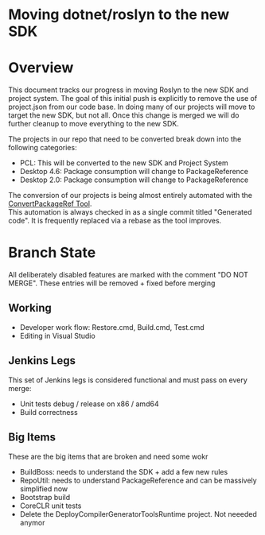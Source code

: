 Moving dotnet/roslyn to the new SDK
=============

# Overview 

This document tracks our progress in moving Roslyn to the new SDK and project system.  The goal of
this initial push is explicitly to remove the use of project.json from our code base.  In doing 
many of our projects will move to target the new SDK, but not all.  Once this change is merged 
we will do further cleanup to move everything to the new SDK.

The projects in our repo that need to be converted break down into the following categories:

- PCL: This will be converted to the new SDK and Project System
- Desktop 4.6: Package consumption will change to PackageReference 
- Desktop 2.0: Package consumption will change to PackageReference

The conversion of our projects is being almost entirely automated with the [ConvertPackageRef Tool](https://github.com/jaredpar/ConvertPackageRef).  
This automation is always checked in as a single commit titled "Generated code".  It is frequently 
replaced via a rebase as the tool improves.

# Branch State 

All deliberately disabled features are marked with the comment "DO NOT MERGE".  These entries will 
be removed + fixed before merging

## Working

- Developer work flow: Restore.cmd, Build.cmd, Test.cmd
- Editing in Visual Studio 

## Jenkins Legs

This set of Jenkins legs is considered functional and must pass on every merge:

- Unit tests debug / release on x86 / amd64 
- Build correctness

## Big Items

These are the big items that are broken and need some wokr

- BuildBoss: needs to understand the SDK + add a few new rules 
- RepoUtil: needs to understand PackageReference and can be massively simplified now
- Bootstrap build
- CoreCLR unit tests
- Delete the DeployCompilerGeneratorToolsRuntime project.  Not neeeded anymor 

